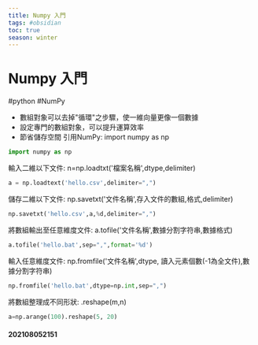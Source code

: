 ```yaml
---
title: Numpy 入門
tags: #obsidian 
toc: true
season: winter
---
```

# Numpy 入門
#python #NumPy 
- 數組對象可以去掉"循環"之步驟，使一維向量更像一個數據
- 設定專門的數組對象，可以提升運算效率
- 節省儲存空間
引用NumPy: import numpy as np
```python
import numpy as np
```
輸入二維以下文件: n=np.loadtxt('檔案名稱',dtype,delimiter)
```python
a = np.loadtext('hello.csv',delimiter=",")
```
儲存二維以下文件: np.savetxt('文件名稱',存入文件的數組,格式,delimiter)
```python
np.savetxt('hello.csv',a,%d,delimiter=",")
```
將數組輸出至任意維度文件: a.tofile('文件名稱',數據分割字符串,數據格式)
```python
a.tofile('hello.bat',sep=",",format='%d')
```
輸入任意維度文件: np.fromfile('文件名稱',dtype, 讀入元素個數(-1為全文件),數據分割字符串)
```python
np.fromfile('hello.bat',dtype=np.int,sep=",")
```

將數組整理成不同形狀: .reshape(m,n)
```python
a=np.arange(100).reshape(5, 20)
```
#### 202108052151